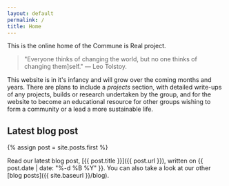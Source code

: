 ```yaml
---
layout: default
permalink: /
title: Home
---
```


This is the online home of the Commune is Real project.

> "Everyone thinks of changing the world, but no one thinks of changing them]self." — Leo Tolstoy.

This website is in it's infancy and will grow over the coming months and years. There are plans to include a _projects_ section, with detailed write-ups of any projects, builds or research undertaken by the group, and for the website to become an educational resource for other groups wishing to form a community or a lead a more sustainable life.  

## Latest blog post

{% assign post = site.posts.first %}

Read our latest blog post, [{{ post.title }}]({{ post.url }}), written on {{ post.date | date: "%-d %B %Y" }}.
You can also take a look at our other [blog posts]({{ site.baseurl }}/blog).
